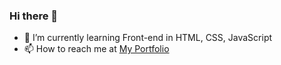 ### Hi there 👋

- 🌱 I’m currently learning Front-end in HTML, CSS, JavaScript
- 📫 How to reach me at [My Portfolio](http:)
